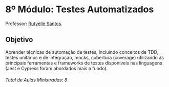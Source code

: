 # 8º Módulo: Testes Automatizados  
Professor: [Rutyelle Santos](https://github.com/rsb-code).  

## Objetivo  
Aprender técnicas de automação de testes, incluindo conceitos de TDD, testes unitários e de integração, mocks, cobertura (coverage) utilizando as principais ferramentas e frameworks de testes disponíveis nas linguagens (Jest e Cypress foram abordados mais a fundo).  

###### Total de Aulas Ministradas: 8  
 